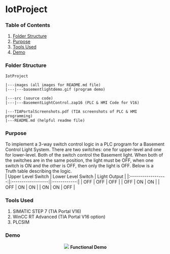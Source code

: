 # IotProject

### Table of Contents 
1. [Folder Structure](#folderstructure)
2. [Purpose](#purpose)
3. [Tools Used](#toolsused)
4. [Demo](#demo)

### Folder Structure <a name="folderstructure"></a>
```
IotProject

|---images (all images for README.md file)
|---|---basementlightdemo.gif (program demo)

|---src (source code)
|---|---BasementLightControl.zap16 (PLC & HMI Code for V16)

|---TIAPortalScreenshots.pdf (TIA screenshots of PLC & HMI programming)
|---README.md (helpful readme file)
```

### Purpose <a name="purpose"></a>
To implement a 3-way switch control logic in a PLC program for a Basement Control Light System. There are two switches: one for upper-level and one for lower-level. Both of the switch control the Basement light. When both of the switches are in the same position, the light must be OFF, when one switch is ON and the other is OFF, then only the light is OFF. Below is a Truth table describing the logic.</br>
| Upper Level Switch | Lower Level Switch | Light Output |
|:------------------:|:------------------:|:------------:|
|         OFF        |         OFF        |      OFF     |
|         OFF        |         ON         |      ON      |
|         OFF        |         ON         |      ON      |
|         ON         |         ON         |      OFF     |

### Tools Used <a name="toolsused"></a>
1. SIMATIC STEP 7 (TIA Portal V16) </br>
2. WinCC RT Advanced (TIA Portal V16 option) </br>
3. PLCSIM </br>

### Demo <a name="demo"></a>
<p align="center">
  <img src="images/basementlightdemo.gif"/>
  <b>Functional Demo</b>
</p>
</br>
</br>

